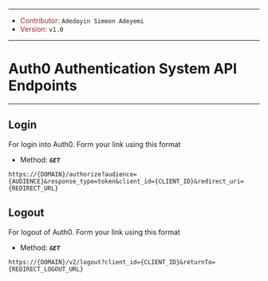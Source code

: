----
- <span style='color:brown;'>Contributor:</span> `Adedoyin Simeon Adeyemi` <br />
- <span style='color:brown;'>Version:</span> `v1.0`

-----

# Auth0 Authentication System API Endpoints
---

## Login

For login into Auth0. Form your link using this format 

- Method: ***`GET`*** 
```url 
https://{DOMAIN}/authorize?audience={AUDIENCE}&response_type=token&client_id={CLIENT_ID}&redirect_uri={REDIRECT_URL}
```

## Logout

For logout of Auth0. Form your link using this format 

- Method: ***`GET`*** 
```url 
https://{DOMAIN}/v2/logout?client_id={CLIENT_ID}&returnTo={REDIRECT_LOGOUT_URL}
```

